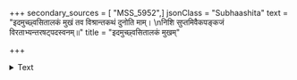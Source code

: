 +++
secondary_sources = [ "MSS_5952",]
jsonClass = "Subhaashita"
text = "इदमुच्छ्वसितालकं मुखं तव विश्रान्तकथं दुनोति माम्।  \nनिशि सुप्तमिवैकपङ्कजं विरताभ्यन्तरषट्पदस्वनम्॥"
title = "इदमुच्छ्वसितालकं मुखम्"

+++

<details><summary>Text</summary>

इदमुच्छ्वसितालकं मुखं तव विश्रान्तकथं दुनोति माम्।  
निशि सुप्तमिवैकपङ्कजं विरताभ्यन्तरषट्पदस्वनम्॥
</details>
